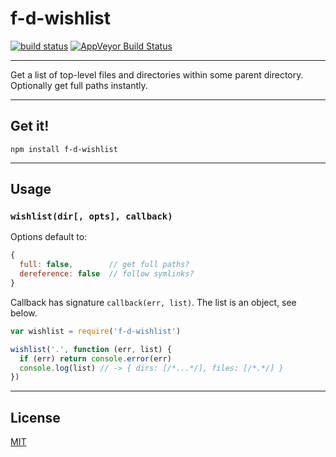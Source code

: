 # f-d-wishlist

[![build status](http://img.shields.io/travis/chiefbiiko/f-d-wishlist.svg?style=flat)](http://travis-ci.org/chiefbiiko/f-d-wishlist) [![AppVeyor Build Status](https://ci.appveyor.com/api/projects/status/github/chiefbiiko/f-d-wishlist?branch=master&svg=true)](https://ci.appveyor.com/project/chiefbiiko/f-d-wishlist)

***

Get a list of top-level files and directories within some parent directory. Optionally get full paths instantly.

***

## Get it!

```
npm install f-d-wishlist
```

***

## Usage

### `wishlist(dir[, opts], callback)`

Options default to:

``` js
{
  full: false,        // get full paths?
  dereference: false  // follow symlinks?
}
```
Callback has signature `callback(err, list)`. The list is an object, see below.

``` js
var wishlist = require('f-d-wishlist')

wishlist('.', function (err, list) {
  if (err) return console.error(err)
  console.log(list) // -> { dirs: [/*...*/], files: [/*.*/] }
})
```

***

## License

[MIT](./license.md)